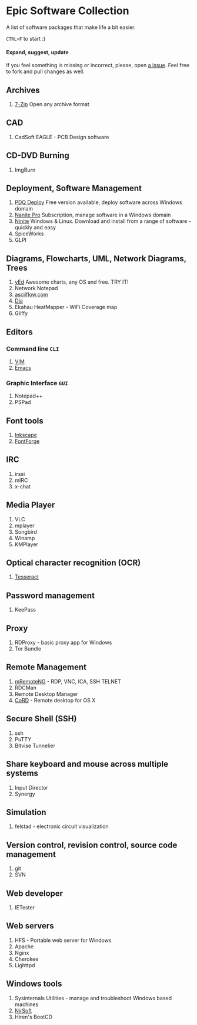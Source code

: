 # Epic Software Collection

A list of software packages that make life a bit easier.

`CTRL+F` to start :)

#### Expand, suggest, update

If you feel something is missing or incorrect, please, open [a issue](https://github.com/rossengeorgiev/ESC/issues).
Feel free to fork and pull changes as well.

## Archives

1. [7-Zip](http://www.7-zip.org) Open any archive format

## CAD

1. CadSoft EAGLE - PCB Design software

## CD-DVD Burning

1. ImgBurn

## Deployment, Software Management

1. [PDQ Deploy](http://www.adminarsenal.com/pdq-deploy/main/) Free version available, deploy software across Windows domain
2. [Nanite Pro](http://ninite.com/pro) Subscription, manage software in a Windows domain
3. [Ninite](http://ninite.com/) Windows & Linux. Download and install from a range of software - quickly and easy
4. SpiceWorks
5. GLPI

## Diagrams, Flowcharts, UML, Network Diagrams, Trees

1. [yEd](http://www.yworks.com/en/downloads.html#yEd) Awesome charts, any OS and free. TRY IT!
2. Network Notepad
3. [asciiflow.com](http://www.asciiflow.com) 
4. [Dia](https://live.gnome.org/Dia)
5. Ekahau HeatMapper - WiFi Coverage map
6. Gliffy

## Editors

### Command line `CLI`

1. [VIM](http://www.vim.org)
2. [Emacs](http://www.gnu.org/software/emacs/)

### Graphic Interface `GUI`

1. Notepad++
2. PSPad

## Font tools

1. [Inkscape](http://inkscape.org/)
2. [FontForge](http://fontforge.org/)

## IRC

1. irssi
2. mIRC
3. x-chat

## Media Player

1. VLC
2. mplayer
3. Songbird
4. Winamp
5. KMPlayer

## Optical character recognition (OCR)

1. [Tesseract](http://code.google.com/p/tesseract-ocr/)

## Password management

1. KeePass

## Proxy

1. RDProxy - basic proxy app for Windows
2. Tor Bundle

## Remote Management

1. [mRemoteNG](http://www.mremoteng.org/) - RDP, VNC, ICA, SSH TELNET
2. RDCMan
3. Remote Desktop Manager 
4. [CoRD](http://cord.sourceforge.net/) - Remote desktop for OS X

## Secure Shell (SSH)

1. ssh
2. PuTTY
3. Bitvise Tunnelier

## Share keyboard and mouse across multiple systems

1. Input Director
2. Synergy

## Simulation

1. felstad - electronic circuit visualization

## Version control, revision control,  source code management

1. git
2. SVN

## Web developer

1. IETester

## Web servers

1. HFS - Portable web server for Windows
2. Apache
3. Nginx
4. Cherokee
5. Lighttpd

## Windows tools

1. Sysinternals Utilities - manage and troubleshoot Windows based machines
2. [NirSoft](http://www.nirsoft.net/)
3. Hiren's BootCD




